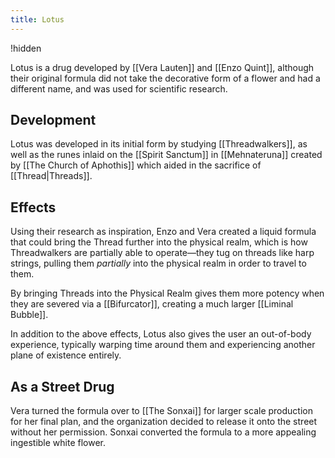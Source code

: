 ```yaml
---
title: Lotus
---
```


!hidden

Lotus is a drug developed by [[Vera Lauten]] and [[Enzo Quint]], although their original formula did not take the decorative form of a flower and had a different name, and was used for scientific research. 

## Development
Lotus was developed in its initial form by studying [[Threadwalkers]], as well as the runes inlaid on the [[Spirit Sanctum]] in [[Mehnateruna]] created by [[The Church of Aphothis]] which aided in the sacrifice of [[Thread|Threads]]. 

## Effects
Using their research as inspiration, Enzo and Vera created a liquid formula that could bring the Thread further into the physical realm, which is how Threadwalkers are partially able to operate—they tug on threads like harp strings, pulling them *partially* into the physical realm in order to travel to them.

By bringing Threads into the Physical Realm gives them more potency when they are severed via a [[Bifurcator]], creating a much larger [[Liminal Bubble]].

In addition to the above effects, Lotus also gives the user an out-of-body experience, typically warping time around them and experiencing another plane of existence entirely.

## As a Street Drug
Vera turned the formula over to [[The Sonxai]] for larger scale production for her final plan, and the organization decided to release it onto the street without her permission. Sonxai converted the formula to a more appealing ingestible white flower.
